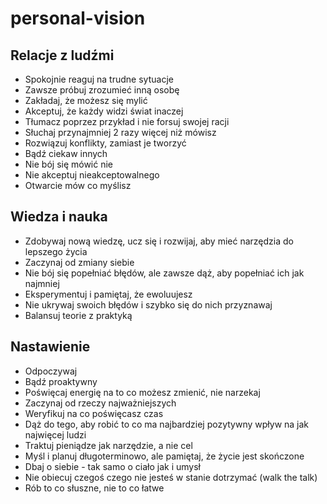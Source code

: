 # personal-vision

## Relacje z ludźmi
* Spokojnie reaguj na trudne sytuacje
* Zawsze próbuj zrozumieć inną osobę
* Zakładaj, że możesz się mylić
* Akceptuj, że każdy widzi świat inaczej
* Tłumacz poprzez przykład i nie forsuj swojej racji
* Słuchaj przynajmniej 2 razy więcej niż mówisz
* Rozwiązuj konflikty, zamiast je tworzyć
* Bądź ciekaw innych
* Nie bój się mówić nie
* Nie akceptuj nieakceptowalnego
* Otwarcie mów co myślisz

## Wiedza i nauka
* Zdobywaj nową wiedzę, ucz się i rozwijaj, aby mieć narzędzia do lepszego życia
* Zaczynaj od zmiany siebie
* Nie bój się popełniać błędów, ale zawsze dąż, aby popełniać ich jak najmniej
* Eksperymentuj i pamiętaj, że ewoluujesz
* Nie ukrywaj swoich błędów i szybko się do nich przyznawaj
* Balansuj teorie z praktyką

## Nastawienie
* Odpoczywaj
* Bądź proaktywny
* Poświęcaj energię na to co możesz zmienić, nie narzekaj
* Zaczynaj od rzeczy najważniejszych
* Weryfikuj na co poświęcasz czas
* Dąż do tego, aby robić to co ma najbardziej pozytywny wpływ na jak najwięcej ludzi
* Traktuj pieniądze jak narzędzie, a nie cel
* Myśl i planuj długoterminowo, ale pamiętaj, że życie jest skończone
* Dbaj o siebie - tak samo o ciało jak i umysł
* Nie obiecuj czegoś czego nie jesteś w stanie dotrzymać (walk the talk)
* Rób to co słuszne, nie to co łatwe
